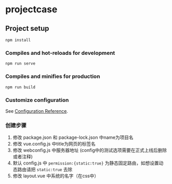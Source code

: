# projectcase

## Project setup
```
npm install
```

### Compiles and hot-reloads for development
```
npm run serve
```

### Compiles and minifies for production
```
npm run build
```

### Customize configuration
See [Configuration Reference](https://cli.vuejs.org/config/).

### 创建步骤
1. 修改 package.json 和 package-lock.json 中name为项目名
2. 修改 vue.config.js 中title为网页的标签名
3. 修改 webconfig.js 中服务器地址 (config中的测试选项需要在正式上线后删除或者注释)
4. 默认 config.js 中 `permission:{static:true}` 为静态固定路由，如想设置动态路由请把 `static:true` 去除
5. 修改 layout.vue 中系统的名字（在css中）